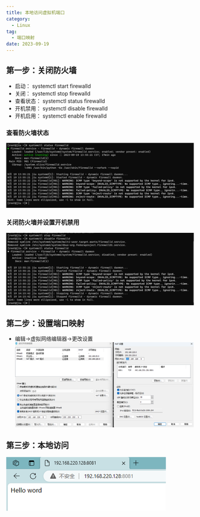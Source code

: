 ```yaml
---
title: 本地访问虚拟机端口
category:
  - Linux
tag:
  - 端口映射
date: 2023-09-19
---
```


## 第一步：关闭防火墙
- 启动： systemctl start firewalld
- 关闭： systemctl stop firewalld
- 查看状态： systemctl status firewalld 
- 开机禁用： systemctl disable firewalld
- 开机启用： systemctl enable firewalld
### 查看防火墙状态
![](../../.vuepress/public/assets/images/linux_04.png)
### 关闭防火墙并设置开机禁用
![](../../.vuepress/public/assets/images/linux_05.png)
## 第二步：设置端口映射
- 编辑->虚拟网络编辑器->更改设置
![](../../.vuepress/public/assets/images/linux_06.png)
## 第三步：本地访问
![](../../.vuepress/public/assets/images/linux_07.png)
